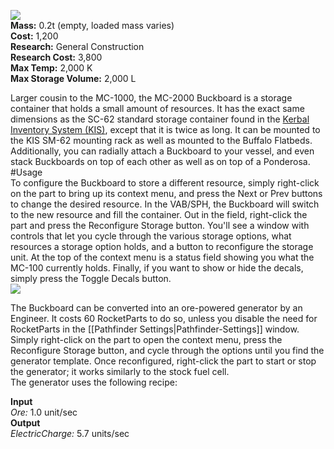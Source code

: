 ![](https://github.com/Angel-125/Pathfinder/wiki/Buckboard2.jpg)  
**Mass:** 0.2t (empty, loaded mass varies)  
**Cost:** 1,200  
**Research:** General Construction  
**Research Cost:** 3,800  
**Max Temp:** 2,000 K  
**Max Storage Volume:** 2,000 L  

Larger cousin to the MC-1000, the MC-2000 Buckboard is a storage container that holds a small amount of resources. It has the exact same dimensions as the SC-62 standard storage container found in the [Kerbal Inventory System (KIS)](http://forum.kerbalspaceprogram.com/threads/113111-1-0-4-Kerbal-Inventory-System-%28KIS%29-1-2-2), except that it is twice as long. It can be mounted to the KIS SM-62 mounting rack as well as mounted to the Buffalo Flatbeds. Additionally, you can radially attach a Buckboard to your vessel, and even stack Buckboards on top of each other as well as on top of a Ponderosa.
#Usage  
To configure the Buckboard to store a different resource, simply right-click on the part to bring up its context menu, and press the Next or Prev buttons to change the desired resource. In the VAB/SPH, the Buckboard will switch to the new resource and fill the container. Out in the field, right-click the part and press the Reconfigure Storage button. You'll see a window with controls that let you cycle through the various storage options, what resources a storage option holds, and a button to reconfigure the storage unit. At the top of the context menu is a status field showing you what the MC-100 currently holds. Finally, if you want to show or hide the decals, simply press the Toggle Decals button.  
![](https://github.com/Angel-125/Pathfinder/wiki/BuckboardUsage.jpg)  

The Buckboard can be converted into an ore-powered generator by an Engineer. It costs 60 RocketParts to do so, unless you disable the need for RocketParts in the [[Pathfinder Settings|Pathfinder-Settings]] window. Simply right-click on the part to open the context menu, press the Reconfigure Storage button, and cycle through the options until you find the generator template. Once reconfigured, right-click the part to start or stop the generator; it works similarly to the stock fuel cell.  
The generator uses the following recipe:  

**Input**  
_Ore:_ 1.0 unit/sec  
**Output**  
_ElectricCharge:_ 5.7 units/sec